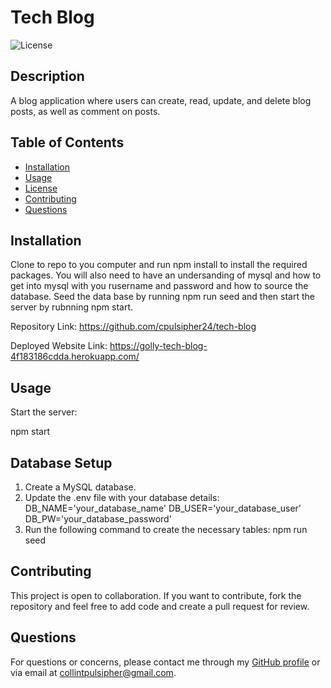 
# Tech Blog
    
![License](https://img.shields.io/badge/License-MIT-blue.svg)
    
## Description
A blog application where users can create, read, update, and delete blog posts, as well as comment on posts.

    
## Table of Contents
- [Installation](#installation)
- [Usage](#usage)
- [License](#license)
- [Contributing](#contributing)
- [Questions](#questions)
    
## Installation
Clone to repo to you computer and run npm install to install the required packages. You will also need to have an undersanding of mysql and how to get into mysql with you rusername and password and how to source the database. Seed the data base by running npm run seed and then start the server by rubnning npm start.

Repository Link: https://github.com/cpulsipher24/tech-blog

Deployed Website Link: https://golly-tech-blog-4f183186cdda.herokuapp.com/
    
## Usage
Start the server:

npm start

## Database Setup
1. Create a MySQL database.
2. Update the .env file with your database details:
DB_NAME='your_database_name'
DB_USER='your_database_user'
DB_PW='your_database_password'
3. Run the following command to create the necessary tables:
npm run seed

## Contributing
This project is open to collaboration. If you want to contribute, fork the repository and feel free to add code and create a pull request for review. 
    
## Questions
For questions or concerns, please contact me through my [GitHub profile](https://github.com/cpulsipher24) or via email at collintpulsipher@gmail.com.
